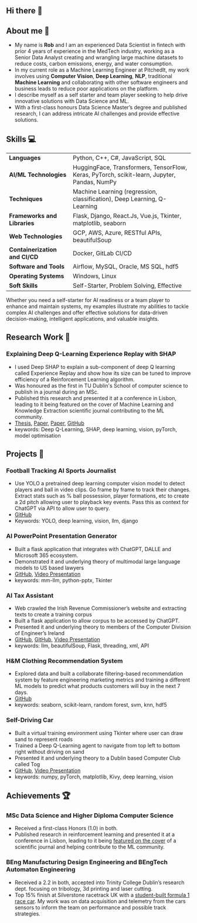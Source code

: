 ## Hi there 👋

## About me 💬

- My name is <b>Rob</b> and I am an experienced Data Scientist in fintech with prior 4 years of experience in the MedTech industry, working as a Senior Data Analyst creating and wrangling large machine datasets to reduce costs, carbon emissions, energy, and water consumption.
- In my current role as a Machine Learning Engineer at PitchedIt, my work involves using **Computer Vision**, **Deep Learning**, **NLP**, traditional **Machine Learning** and collaborating with other software engineers and business leads to reduce poor applications on the platform.
- I describe myself as a self starter and team player seeking to help drive innovative solutions with Data Science and ML.
- With a first-class honours Data Science Master’s degree and published research, I can address intricate AI challenges and provide effective solutions.

## Skills 💻

|                                |                                                                                             |
| ------------------------------ | ------------------------------------------------------------------------------------------- |
| **Languages**                  | Python, C++, C#, JavaScript, SQL                                                            |
| **AI/ML Technologies**         | HuggingFace, Transformers, TensorFlow, Keras, PyTorch, scikit-learn, Jupyter, Pandas, NumPy |
| **Techniques**                 | Machine Learning (regression, classification), Deep Learning, Q-Learning                    |
| **Frameworks and Libraries**   | Flask, Django, React.Js, Vue.js, Tkinter, matplotlib, seaborn                               |
| **Web Technologies**           | GCP, AWS, Azure, RESTful APIs, beautifulSoup                                                |
| **Containerization and CI/CD** | Docker, GitLab CI/CD                                                                        |
| **Software and Tools**         | Airflow, MySQL, Oracle, MS SQL, hdf5                                                        |
| **Operating Systems**          | Windows, Linux                                                                              |
| **Soft Skills**                | Self-Starter, Problem Solving, Effective                                                    |

Whether you need a self-starter for AI readiness or a team player to enhance and maintain systems, my examples illustrate my abilities to tackle complex AI challenges and offer effective solutions for data-driven decision-making, intelligent applications, and valuable insights.

## Research Work 🔎

### Explaining Deep Q-Learning Experience Replay with SHAP

- I used Deep SHAP to explain a sub-component of deep Q learning called Experience Replay and show how its size can be tuned to improve efficiency of a Reinforcement Learning algorithm.
- Was honoured as the first in TU Dublin's School of computer science to publish in a journal during an MSc.
- Published this research and presented it at a conference in Lisbon, leading to it being featured on the cover of Machine Learning and Knowledge Extraction scientific journal contributing to the ML community.
- [Thesis](https://arrow.tudublin.ie/cgi/viewcontent.cgi?article=1294&context=scschcomdis), [Paper](https://ceur-ws.org/Vol-3554/), [Paper](https://www.mdpi.com/2504-4990/5/4/72), [GitHub](https://github.com/rob-sullivan/tu060/tree/research)
- keywords: Deep Q-Learning, SHAP, deep learning, vision, pyTorch, model optimisation

## Projects 🚀

### Football Tracking AI Sports Journalist

- Use YOLO a pretrained deep learning computer vision model to detect players and ball in video clips. Go frame by frame to track their changes. Extract stats such as % ball possession, player formations, etc to create a 2d pitch allowing user to playback key events. Pass this as context for ChatGPT via API to allow user to query.
- [GitHub](https://github.com/rob-sullivan/ai/tree/football-tracking)
- Keywords: YOLO, deep learning, vision, llm, django

### AI PowerPoint Presentation Generator

- Built a flask application that integrates with ChatGPT, DALLE and Microsoft 365 ecosystem.
- Demonstrated it and underlying theory of multimodal large language models to US based lawyers
- [GitHub](https://github.com/rob-sullivan/50-chatgpt-projects/tree/main/presentation_generator), [Video Presentation](https://www.youtube.com/watch?v=Ttg6E8QhO0o)
- keywords: mm-llm, python-pptx, Tkinter

### AI Tax Assistant

- Web crawled the Irish Revenue Commissioner’s website and extracting texts to create a training corpus
- Built a flask application to allow corpus to be accessed by ChatGPT.
- Presented it and underlying theory to members of the Computer Division of Engineer’s Ireland
- [GitHub](https://github.com/rob-sullivan/ai/tree/nlp/nlp/nlp-project-02), [GitHub](https://github.com/rob-sullivan/50-chatgpt-projects/tree/main/01-chatbot), [Video Presentation](https://www.youtube.com/watch?v=OuDSJ6tcSYY)
- keywords: llm, beautifulSoup, Flask, threading, xml, API

### H&M Clothing Recommendation System

- Explored data and built a collaborate filtering-based recommendation system by feature engineering marketing metrics and training a different ML models to predict what products customers will buy in the next 7 days.
- [GitHub](https://github.com/rob-sullivan/tu060/blob/machine-learning/ca-2-recommender/attempt-2/hm-recommender.ipynb)
- keywords: seaborn, scikit-learn, random forest, svm, knn, hdf5

### Self-Driving Car

- Built a virtual training environment using Tkinter where user can draw sand to represent roads
- Trained a Deep Q-Learning agent to navigate from top left to bottom right without driving on sand
- Presented it and underlying theory to a Dublin based Computer Club called Tog
- [GitHub](https://github.com/rob-sullivan/ai/tree/artificial-intelligence-az/ai-project-2-ql-self-driving), [Video Presentation](https://www.youtube.com/watch?v=EMRRbb8yxSE)
- keywords: numpy, pyTorch, matplotlib, Kivy, deep learning, vision

## Achievements 🏆

### MSc Data Science and Higher Diploma Computer Science

- Received a first-class Honors (1.0) in both.
- Published research in reinforcement learning and presented it at a conference in Lisbon, leading to it being [featured on the cover](https://www.mdpi.com/2504-4990/5/4) of a scientific journal and helping contribute to the ML community.

### BEng Manufacturing Design Engineering and BEngTech Automaton Engineering

- Received a 2.2 in both, accepted into Trinity College Dublin’s research dept. focusing on tribology, 3d printing and laser cutting.
- Top 15% finish at Silverstone racetrack UK with a [student-built formula 1 race car](https://www.youtube.com/watch?v=FHCj5EV999I). My work was on data acquisition and telemetry from the cars sensors to inform the team on performance and possible track strategies.
